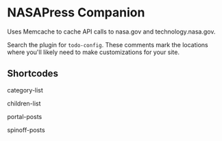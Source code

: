 # NASAPress Companion

Uses Memcache to cache API calls to nasa.gov and technology.nasa.gov.

Search the plugin for `todo-config`. These comments mark the locations where you'll likely need to make customizations for your site.

## Shortcodes

category-list

children-list

portal-posts

spinoff-posts
